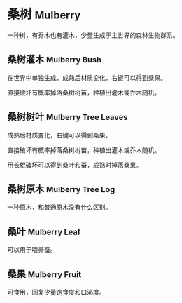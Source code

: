 # 桑树 <small> Mulberry </small>
一种树，有乔木也有灌木，少量生成于主世界的森林生物群系。

## 桑树灌木 <small> Mulberry Bush </small>
在世界中单独生成，成熟后材质变化，右键可以得到桑果。

直接破坏有概率掉落桑树树苗，种植出灌木或乔木随机。

## 桑树树叶 <small> Mulberry Tree Leaves </small>
成熟后材质变化，右键可以得到桑果。

直接破坏有概率掉落桑树树苗，种植出灌木或乔木随机。

用长棍破坏可以得到桑叶和蚕，成熟时掉落桑果。

## 桑树原木 <small> Mulberry Tree Log </small>
一种原木，和普通原木没有什么区别。

## 桑叶 <small> Mulberry Leaf </small>
可以用于喂养蚕。

## 桑果 <small> Mulberry Fruit </small>
可食用，回复少量饱食度和口渴度。